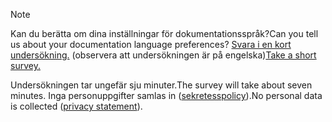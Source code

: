 > [!NOTE]
><span data-ttu-id="111a2-101">Kan du berätta om dina inställningar för dokumentationsspråk?</span><span class="sxs-lookup"><span data-stu-id="111a2-101">Can you tell us about your documentation language preferences?</span></span> <span data-ttu-id="111a2-102">[Svara i en kort undersökning.](https://aka.ms/BAG_Docs_Language_Survey) (observera att undersökningen är på engelska)</span><span class="sxs-lookup"><span data-stu-id="111a2-102">[Take a short survey.](https://aka.ms/BAG_Docs_Language_Survey)</span></span>
>
><span data-ttu-id="111a2-103">Undersökningen tar ungefär sju minuter.</span><span class="sxs-lookup"><span data-stu-id="111a2-103">The survey will take about seven minutes.</span></span> <span data-ttu-id="111a2-104">Inga personuppgifter samlas in ([sekretesspolicy](https://go.microsoft.com/fwlink/?LinkId=521839)).</span><span class="sxs-lookup"><span data-stu-id="111a2-104">No personal data is collected ([privacy statement](https://go.microsoft.com/fwlink/?LinkId=521839)).</span></span>
